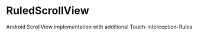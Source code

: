 RuledScrollView
===============

Android ScrollView implementation with additional Touch-Interception-Rules
